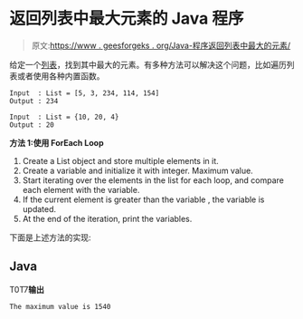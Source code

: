 # 返回列表中最大元素的 Java 程序

> 原文:[https://www . geesforgeks . org/Java-程序返回列表中最大的元素/](https://www.geeksforgeeks.org/java-program-to-return-the-largest-element-in-a-list/)

给定一个[列表](https://www.geeksforgeeks.org/list-interface-java-examples/)，找到其中最大的元素。有多种方法可以解决这个问题，比如遍历列表或者使用各种内置函数。

```
Input  : List = [5, 3, 234, 114, 154]
Output : 234

Input  : List = {10, 20, 4}
Output : 20
```

**方法 1:使用 ForEach Loop**

1.  Create a List object and store multiple elements in it.
2.  Create a variable and initialize it with integer. Maximum value.
3.  Start iterating over the elements in the list for each loop, and compare each element with the variable.
4.  If the current element is greater than the variable , the variable is updated.
5.  At the end of the iteration, print the variables.

下面是上述方法的实现:

## Java

T0T7**输出**

```
The maximum value is 1540
```